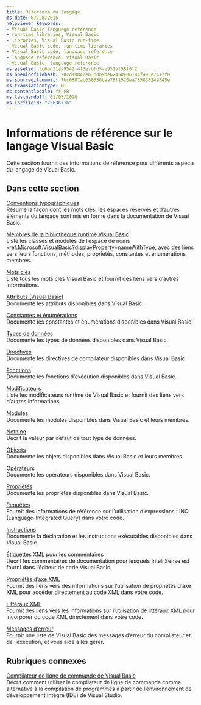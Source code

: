 ```yaml
---
title: Référence du langage
ms.date: 07/20/2015
helpviewer_keywords:
- Visual Basic language reference
- run-time libraries, Visual Basic
- libraries, Visual Basic run-time
- Visual Basic code, run-time libraries
- Visual Basic code, language reference
- language reference, Visual Basic
- Visual Basic, language reference
ms.assetid: 5c6bd31a-9542-4f3e-bfd5-e951af58f0f2
ms.openlocfilehash: 90cd1984ceb3bdb9de62450e86184f493e7417f0
ms.sourcegitcommit: 7bc6887ab658550baa78f1520ea735838249345e
ms.translationtype: MT
ms.contentlocale: fr-FR
ms.lasthandoff: 01/03/2020
ms.locfileid: "75636716"
---
```

# <a name="visual-basic-language-reference"></a>Informations de référence sur le langage Visual Basic

Cette section fournit des informations de référence pour différents aspects du langage de Visual Basic.  
  
## <a name="in-this-section"></a>Dans cette section  

 [Conventions typographiques](../../visual-basic/language-reference/typographic-and-code-conventions.md)  
 Résume la façon dont les mots clés, les espaces réservés et d’autres éléments du langage sont mis en forme dans la documentation de Visual Basic.  
  
 [Membres de la bibliothèque runtime Visual Basic](../../visual-basic/language-reference/runtime-library-members.md)  
 Liste les classes et modules de l’espace de noms <xref:Microsoft.VisualBasic?displayProperty=nameWithType>, avec des liens vers leurs fonctions, méthodes, propriétés, constantes et énumérations membres.  
  
 [Mots clés](../../visual-basic/language-reference/keywords/index.md)  
 Liste tous les mots clés Visual Basic et fournit des liens vers d’autres informations.  
  
 [Attributs (Visual Basic)](../../visual-basic/language-reference/attributes.md)  
 Documente les attributs disponibles dans Visual Basic.  
  
 [Constantes et énumérations](../../visual-basic/language-reference/constants-and-enumerations.md)  
 Documente les constantes et énumérations disponibles dans Visual Basic.  
  
 [Types de données](../../visual-basic/language-reference/data-types/index.md)  
 Documente les types de données disponibles dans Visual Basic.  
  
 [Directives](../../visual-basic/language-reference/directives/index.md)  
 Documente les directives de compilateur disponibles dans Visual Basic.  
  
 [Fonctions](../../visual-basic/language-reference/functions/index.md)  
 Documente les fonctions d’exécution disponibles dans Visual Basic.  
  
 [Modificateurs](../../visual-basic/language-reference/modifiers/index.md)  
 Liste les modificateurs runtime de Visual Basic et fournit des liens vers d’autres informations.  
  
 [Modules](../../visual-basic/language-reference/modules.md)  
 Documente les modules disponibles dans Visual Basic et leurs membres.  
  
 [Nothing](../../visual-basic/language-reference/nothing.md)  
 Décrit la valeur par défaut de tout type de données.  
  
 [Objects](../../visual-basic/language-reference/objects/index.md)  
 Documente les objets disponibles dans Visual Basic et leurs membres.  
  
 [Opérateurs](../../visual-basic/language-reference/operators/index.md)  
 Documente les opérateurs disponibles dans Visual Basic.  
  
 [Propriétés](../../visual-basic/language-reference/properties.md)  
 Documente les propriétés disponibles dans Visual Basic.  
  
 [Requêtes](../../visual-basic/language-reference/queries/index.md)  
 Fournit des informations de référence sur l’utilisation d’expressions LINQ (Language-Integrated Query) dans votre code.  
  
 [Instructions](../../visual-basic/language-reference/statements/index.md)  
 Documente la déclaration et les instructions exécutables disponibles dans Visual Basic.  
  
 [Étiquettes XML pour les commentaires](../../visual-basic/language-reference/xmldoc/index.md)  
 Décrit les commentaires de documentation pour lesquels IntelliSense est fourni dans l’éditeur de code Visual Basic.  
  
 [Propriétés d’axe XML](../../visual-basic/language-reference/xml-axis/index.md)  
 Fournit des liens vers des informations sur l’utilisation de propriétés d’axe XML pour accéder directement au code XML dans votre code.  
  
 [Littéraux XML](../../visual-basic/language-reference/xml-literals/index.md)  
 Fournit des liens vers les informations sur l’utilisation de littéraux XML pour incorporer du code XML directement dans votre code.  
  
 [Messages d’erreur](../../visual-basic/language-reference/error-messages/index.md)  
 Fournit une liste de Visual Basic des messages d’erreur du compilateur et de l’exécution, et vous aide à les gérer.  
  
## <a name="related-sections"></a>Rubriques connexes  

 [Compilateur de ligne de commande de Visual Basic](../../visual-basic/reference/command-line-compiler/index.md)  
 Décrit comment utiliser le compilateur de ligne de commande comme alternative à la compilation de programmes à partir de l’environnement de développement intégré (IDE) de Visual Studio.
